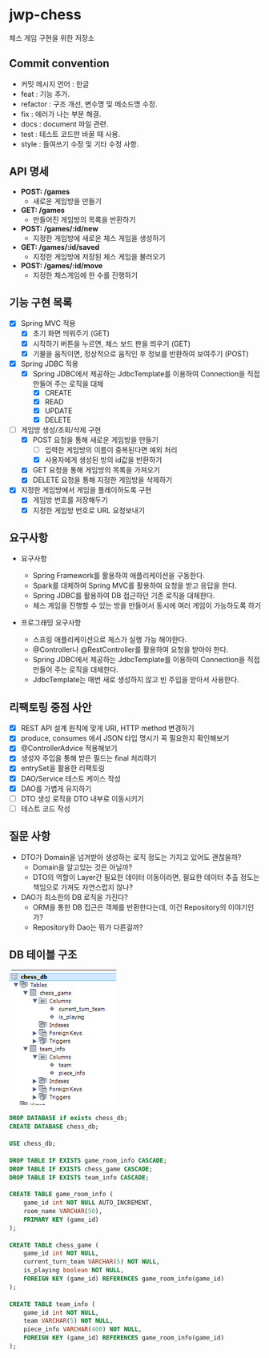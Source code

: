 # jwp-chess
체스 게임 구현을 위한 저장소

## Commit convention
- 커밋 메시지 언어 : 한글
- feat : 기능 추가.
- refactor : 구조 개선, 변수명 및 메소드명 수정.
- fix : 에러가 나는 부분 해결.
- docs : document 파일 관련.
- test : 테스트 코드만 바꿀 때 사용.
- style : 들여쓰기 수정 및 기타 수정 사항.

## API 명세
- __POST: /games__
    - 새로운 게임방을 만들기
- __GET: /games__ 
    - 만들어진 게임방의 목록을 반환하기
- __POST: /games/:id/new__ 
    - 지정한 게임방에 새로운 체스 게임을 생성하기
- __GET: /games/:id/saved__ 
    - 지정한 게임방에 저장된 체스 게임을 불러오기
- __POST: /games/:id/move__
    - 지정한 체스게임에 한 수를 진행하기

## 기능 구현 목록
- [x] Spring MVC 적용
    - [x] 초기 화면 띄워주기 (GET)
    - [x] 시작하기 버튼을 누르면, 체스 보드 판을 띄우기 (GET)
    - [x] 기물을 움직이면, 정상적으로 움직인 후 정보를 반환하여 보여주기 (POST)
- [x] Spring JDBC 적용
    - [x] Spring JDBC에서 제공하는 JdbcTemplate를 이용하여 Connection을 직접 만들어 주는 로직을 대체
        - [x] CREATE
        - [x] READ
        - [x] UPDATE
        - [x] DELETE
- [ ] 게임방 생성/조회/삭제 구현
    - [x] POST 요청을 통해 새로운 게임방을 만들기 
        - [ ] 입력한 게임방의 이름이 중복된다면 예외 처리
        - [x] 사용자에게 생성된 방의 id값을 반환하기
    - [x] GET 요청을 통해 게임방의 목록을 가져오기
    - [X] DELETE 요청을 통해 지정한 게임방을 삭제하기
- [x] 지정한 게임방에서 게임을 플레이하도록 구현
    - [x] 게임방 번호를 저장해두기
    - [x] 지정한 게임방 번호로 URL 요청보내기

## 요구사항
- 요구사항
    - Spring Framework를 활용하여 애플리케이션을 구동한다.
    - Spark를 대체하여 Spring MVC를 활용하여 요청을 받고 응답을 한다.
    - Spring JDBC를 활용하여 DB 접근하던 기존 로직을 대체한다.
    - 체스 게임을 진행할 수 있는 방을 만들어서 동시에 여러 게임이 가능하도록 하기

- 프로그래밍 요구사항
    - 스프링 애플리케이션으로 체스가 실행 가능 해야한다.
    - @Controller나 @RestController를 활용하여 요청을 받아야 한다.
    - Spring JDBC에서 제공하는 JdbcTemplate를 이용하여 Connection을 직접 만들어 주는 로직을 대체한다.
    - JdbcTemplate는 매번 새로 생성하지 않고 빈 주입을 받아서 사용한다.
    
## 리팩토링 중점 사안
- [x] REST API 설계 원칙에 맞게 URI, HTTP method 변경하기
- [x] produce, consumes 에서 JSON 타입 명시가 꼭 필요한지 확인해보기
- [x] @ControllerAdvice 적용해보기
- [x] 생성자 주입을 통해 받은 필드는 final 처리하기
- [x] entrySet을 활용한 리팩토링
- [x] DAO/Service 테스트 케이스 작성
- [x] DAO를 가볍게 유지하기
- [ ] DTO 생성 로직을 DTO 내부로 이동시키기
- [ ] 테스트 코드 작성

## 질문 사항
- DTO가 Domain을 넘겨받아 생성하는 로직 정도는 가지고 있어도 괜찮을까?
    - Domain을 알고있는 것은 아닐까?
    - DTO의 역할이 Layer간 필요한 데이터 이동이라면, 필요한 데이터 추출 정도는 책임으로 가져도 자연스럽지 않나?
- DAO가 최소한의 DB 로직을 가진다?
    - ORM을 통한 DB 접근은 객체를 반환한다는데, 이건 Repository의 이야기인가?
    - Repository와 Dao는 뭐가 다른걸까?

## DB 테이블 구조
![table_structure](./img/table_structure.png)
```sql
DROP DATABASE if exists chess_db;
CREATE DATABASE chess_db;

USE chess_db;

DROP TABLE IF EXISTS game_room_info CASCADE;
DROP TABLE IF EXISTS chess_game CASCADE;
DROP TABLE IF EXISTS team_info CASCADE;

CREATE TABLE game_room_info (
    game_id int NOT NULL AUTO_INCREMENT,
    room_name VARCHAR(50),
    PRIMARY KEY (game_id)
);

CREATE TABLE chess_game (
    game_id int NOT NULL,
    current_turn_team VARCHAR(5) NOT NULL,
    is_playing boolean NOT NULL,
    FOREIGN KEY (game_id) REFERENCES game_room_info(game_id)
);

CREATE TABLE team_info (
    game_id int NOT NULL,
    team VARCHAR(5) NOT NULL,
    piece_info VARCHAR(400) NOT NULL,
    FOREIGN KEY (game_id) REFERENCES game_room_info(game_id)
);
```       
